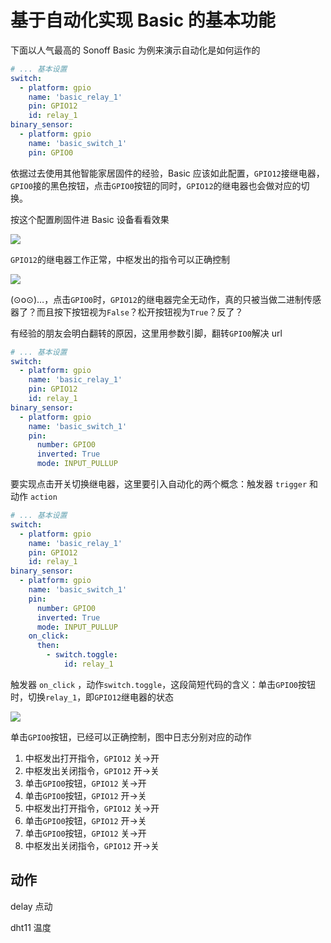 # 基于自动化实现 Basic 的基本功能


下面以人气最高的 Sonoff Basic 为例来演示自动化是如何运作的

```yaml
# ... 基本设置
switch:
  - platform: gpio
    name: 'basic_relay_1'
    pin: GPIO12
    id: relay_1
binary_sensor:
  - platform: gpio
    name: 'basic_switch_1'
    pin: GPIO0
```

依据过去使用其他智能家居固件的经验，Basic 应该如此配置，`GPIO12`接继电器，`GPIO0`接的黑色按钮，点击`GPIO0`按钮的同时，`GPIO12`的继电器也会做对应的切换。

按这个配置刷固件进 Basic 设备看看效果


![](http://pic.airijia.com/doc/20190703102521.png)

`GPIO12`的继电器工作正常，中枢发出的指令可以正确控制

![](http://pic.airijia.com/doc/20190703102530.png)

(⊙o⊙)…，点击`GPIO0`时，`GPIO12`的继电器完全无动作，真的只被当做二进制传感器了？而且按下按钮视为`False`？松开按钮视为`True`？反了？


有经验的朋友会明白翻转的原因，这里用参数引脚，翻转`GPIO0`解决 url

```yaml
# ... 基本设置
switch:
  - platform: gpio
    name: 'basic_relay_1'
    pin: GPIO12
    id: relay_1
binary_sensor:
  - platform: gpio
    name: 'basic_switch_1'
    pin:
      number: GPIO0
      inverted: True
      mode: INPUT_PULLUP
```


要实现点击开关切换继电器，这里要引入自动化的两个概念：触发器 `trigger` 和 动作 `action`




```yaml
# ... 基本设置
switch:
  - platform: gpio
    name: 'basic_relay_1'
    pin: GPIO12
    id: relay_1
binary_sensor:
  - platform: gpio
    name: 'basic_switch_1'
    pin:
      number: GPIO0
      inverted: True
      mode: INPUT_PULLUP
    on_click:
      then:
        - switch.toggle:
            id: relay_1
```

触发器 `on_click` ，动作`switch.toggle`，这段简短代码的含义：单击`GPIO0`按钮时，切换`relay_1`，即`GPIO12`继电器的状态

![](http://pic.airijia.com/doc/20190703102545.png)

单击`GPIO0`按钮，已经可以正确控制，图中日志分别对应的动作

1. 中枢发出打开指令，`GPIO12` 关->开
2. 中枢发出关闭指令，`GPIO12` 开->关
3. 单击`GPIO0`按钮，`GPIO12` 关->开
4. 单击`GPIO0`按钮，`GPIO12` 开->关
5. 中枢发出打开指令，`GPIO12` 关->开
6. 单击`GPIO0`按钮，`GPIO12` 开->关
7. 单击`GPIO0`按钮，`GPIO12` 关->开
8. 中枢发出关闭指令，`GPIO12` 开->关


## 动作

delay 点动

dht11 温度

